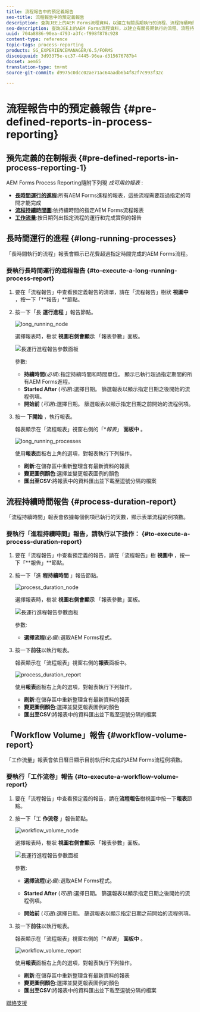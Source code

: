 ```yaml
---
title: 流程報告中的預定義報告
seo-title: 流程報告中的預定義報告
description: 查詢JEE上的AEM Forms流程資料，以建立有關長期執行的流程、流程持續時間和工作流程卷的報表
seo-description: 查詢JEE上的AEM Forms流程資料，以建立有關長期執行的流程、流程持續時間和工作流程卷的報表
uuid: 704a8886-90ea-4793-a3fc-f998f878c928
content-type: reference
topic-tags: process-reporting
products: SG_EXPERIENCEMANAGER/6.5/FORMS
discoiquuid: 3d93375e-ec37-4445-96ea-d315676787b4
docset: aem65
translation-type: tm+mt
source-git-commit: d9975c0dcc02ae71ac64aadb6b4f82f7c993f32c

---
```



# 流程報告中的預定義報告 {#pre-defined-reports-in-process-reporting}

## 預先定義的在制報表 {#pre-defined-reports-in-process-reporting-1}

AEM Forms Process Reporting隨附下列現 *成可用的報表* :

* **[長時間運行的進程](#long-running-processes)**:所有AEM Forms進程的報表，這些流程需要超過指定的時間才能完成
* **[流程持續時間圖](#process-duration-report)**:依持續時間的指定AEM Forms流程報表
* **[工作流量](#workflow-volume-report)**:按日期列出指定流程的運行和完成實例的報告

## 長時間運行的進程 {#long-running-processes}

「長時間執行的流程」報表會顯示已花費超過指定時間完成的AEM Forms流程。

### 要執行長時間運行的進程報告 {#to-execute-a-long-running-process-report}

1. 要在「流程報告」中查看預定義報告的清單，請在「流程報告」樹狀 **視圖中** ，按一下「**報告」**節點。
1. 按一下「長 **運行進程** 」報告節點。

   ![long_running_node](assets/long_running_node.png)

   選擇報表時，樹狀 **視圖右側會顯示** 「報表參數」面板。

   ![長運行進程報告參數面板](assets/report_parameters_panel.png)

   參數:

   * **持續時間**(*必填*):指定持續時間和時間單位。 顯示已執行超過指定期間的所有AEM Forms進程。
   * **Started After** (*可選*):選擇日期。 篩選報表以顯示指定日期之後開始的流程例項。
   * **開始前** (*可選*):選擇日期。 篩選報表以顯示指定日期之前開始的流程例項。

1. 按一 **下開始** ，執行報表。

   報表顯示在「流程報表」視窗右側的「**報表*」 **面板中** 。

   ![long_running_processes](assets/long_running_processes.png)

   使用**報表**面板右上角的選項，對報表執行下列操作。

   * **刷新**:在儲存區中重新整理含有最新資料的報表
   * **變更圖例顏色**:選擇並變更報表圖例的顏色
   * **匯出至CSV**:將報表中的資料匯出並下載至逗號分隔的檔案

## 流程持續時間報告 {#process-duration-report}

「流程持續時間」報表會依據每個例項已執行的天數，顯示表單流程的例項數。

### 要執行「進程持續時間」報告，請執行以下操作： {#to-execute-a-process-duration-report}

1. 要在「流程報告」中查看預定義的報告，請在「流程報告」樹 **視圖中** ，按一下「**報告」**節點。
1. 按一下「進 **程持續時間** 」報告節點。

   ![process_duration_node](assets/process_duration_node.png)

   選擇報表時，樹狀 **視圖右側會顯示** 「報表參數」面板。

   ![長運行進程報告參數面板](assets/process_duration_params.png)

   參數:

   * **選擇流程**(必&#x200B;*備*):選取AEM Forms程式。

1. 按一下**前往**以執行報表。

   報表顯示在「流程報表」視窗右側的**報表**面板中。

   ![process_duration_report](assets/process_duration_report.png)

   使用**報表**面板右上角的選項，對報表執行下列操作。

   * **刷新**:在儲存區中重新整理含有最新資料的報表
   * **變更圖例顏色**:選擇並變更報表圖例的顏色
   * **匯出至CSV**:將報表中的資料匯出並下載至逗號分隔的檔案

## 「Workflow Volume」報告 {#workflow-volume-report}

「工作流量」報表會依日曆日顯示目前執行和完成的AEM Forms流程例項數。

### 要執行「工作流卷」報告 {#to-execute-a-workflow-volume-report}

1. 要在「流程報告」中查看預定義的報告，請在**流程報告**樹視圖中按一下**報表**節點。
1. 按一下「工 **作流卷** 」報告節點。

   ![workflow_volume_node](assets/workflow_volume_node.png)

   選擇報表時，樹狀 **視圖右側會顯示** 「報表參數」面板。

   ![長運行進程報告參數面板](assets/workflow_volume_params.png)

   參數:

   * **選擇流程**(必&#x200B;*備*):選取AEM Forms程式。

   * **Started After** (*可選*):選擇日期。 篩選報表以顯示指定日期之後開始的流程例項。

   * **開始前** (*可選*):選擇日期。 篩選報表以顯示指定日期之前開始的流程例項。

1. 按一下**前往**以執行報表。

   報表顯示在「流程報表」視窗右側的「**報表*」 **面板中** 。

   ![workflow_volume_report](assets/workflow_volume_report.png)

   使用**報表**面板右上角的選項，對報表執行下列操作。

   * **刷新**:在儲存區中重新整理含有最新資料的報表
   * **變更圖例顏色**:選擇並變更報表圖例的顏色
   * **匯出至CSV**:將報表中的資料匯出並下載至逗號分隔的檔案

[聯絡支援](https://www.adobe.com/account/sign-in.supportportal.html)
